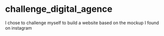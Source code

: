 # challenge_digital_agence
I chose to challenge myself to build a website based on the mockup I found on instagram
